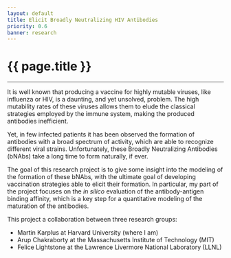 ```yaml
---
layout: default
title: Elicit Broadly Neutralizing HIV Antibodies
priority: 0.6
banner: research
---
```


{{ page.title }}
===============
---

It is well known that producing a vaccine for highly mutable viruses, like
influenza or HIV, is a daunting, and yet unsolved, problem. The high mutability
rates of these viruses allows them to elude the classical strategies employed
by the immune system, making the produced antibodies inefficient. 

Yet, in few infected patients it has been observed the formation of antibodies
with a broad spectrum of activity, which are able to recognize different viral
strains.  Unfortunately, these Broadly Neutralizing Antibodies (bNAbs) take a
long time to form naturally, if ever. 

The goal of this research project is to give some insight into the modeling of
the formation of these bNAbs, with the ultimate goal of developing vaccination
strategies able to elicit their formation. In particular, my part of the
project focuses on the *in silico* evaluation of the antibody-antigen binding
affinity, which is a key step for a quantitative modeling of the maturation of
the antibodies.

This project a collaboration between three research groups:
 - Martin Karplus at Harvard University (where I am)
 - Arup Chakraborty at the Massachusetts Institute of Technology (MIT)
 - Felice Lightstone at the Lawrence Livermore National Laboratory (LLNL)

